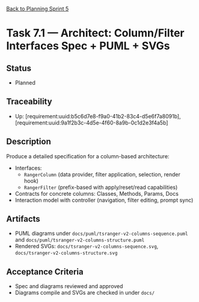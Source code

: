 [Back to Planning Sprint 5](./planning.md)

# Task 7.1 — Architect: Column/Filter Interfaces Spec + PUML + SVGs

## Status
- Planned

## Traceability
- Up: [requirement:uuid:b5c6d7e8-f9a0-41b2-83c4-d5e6f7a8091b], [requirement:uuid:9a1f2b3c-4d5e-4f60-8a9b-0c1d2e3f4a5b]

## Description
Produce a detailed specification for a column-based architecture:
- Interfaces:
  - `RangerColumn` (data provider, filter application, selection, render hook)
  - `RangerFilter` (prefix-based with apply/reset/read capabilities)
- Contracts for concrete columns: Classes, Methods, Params, Docs
- Interaction model with controller (navigation, filter editing, prompt sync)

## Artifacts
- PUML diagrams under `docs/puml/tsranger-v2-columns-sequence.puml` and `docs/puml/tsranger-v2-columns-structure.puml`
- Rendered SVGs: `docs/tsranger-v2-columns-sequence.svg`, `docs/tsranger-v2-columns-structure.svg`

## Acceptance Criteria
- Spec and diagrams reviewed and approved
- Diagrams compile and SVGs are checked in under `docs/`